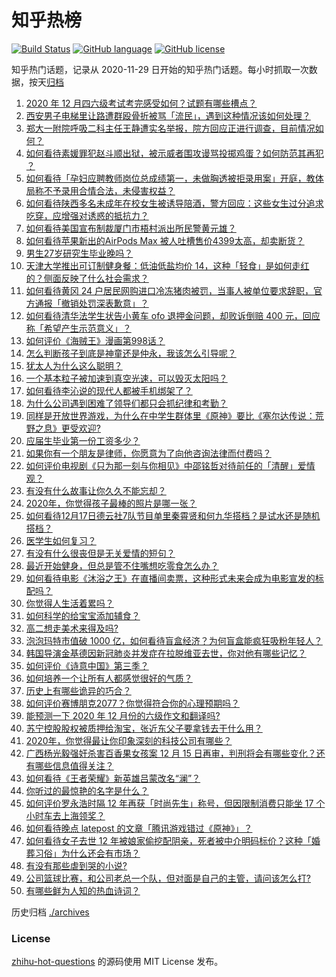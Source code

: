 # 知乎热榜
[![Build Status](https://github.com/ToWeLong/zhihu-hot-questions/workflows/CI/badge.svg)](https://github.com/ToWeLong/zhihu-hot-questions/actions)
[![GitHub language](https://img.shields.io/badge/language-golang-orange.svg)](https://golang.org/)
[![GitHub license](https://img.shields.io/github/license/ToWeLong/zhihu-hot-questions)](https://github.com/ToWeLong/zhihu-hot-questions/blob/main/LICENSE)

知乎热门话题，记录从 2020-11-29 日开始的知乎热门话题。每小时抓取一次数据，按天[归档](./archives)

<!-- BEGIN -->

1. [2020 年 12 月四六级考试考完感受如何？试题有哪些槽点？](https://www.zhihu.com/question/434463391)
1. [西安男子电梯里让路遭群殴骨折被骂「流民」，遇到这种情况该如何处理？](https://www.zhihu.com/question/434157259)
1. [郑大一附院呼吸二科主任王静遭实名举报，院方回应正进行调查，目前情况如何？](https://www.zhihu.com/question/434360025)
1. [如何看待素媛罪犯赵斗顺出狱，被示威者围攻谩骂投掷鸡蛋？如何防范其再犯 ？](https://www.zhihu.com/question/434463282)
1. [如何看待「孕妇应聘教师岗位总成绩第一，未做胸透被拒录用案」开庭，教体局称不予录用合情合法，未侵害权益？](https://www.zhihu.com/question/434376977)
1. [如何看待陕西多名未成年在校女生被诱导陪酒，警方回应：这些女生过分追求吃穿，应增强对诱惑的抵抗力？](https://www.zhihu.com/question/434326701)
1. [如何看待美国宣布制裁厦门市梧村派出所民警黄元雄？](https://www.zhihu.com/question/434376954)
1. [如何看待苹果新出的AirPods Max 被人吐槽售价4399太高，却卖断货？](https://www.zhihu.com/question/433995186)
1. [男生27岁研究生毕业晚吗？](https://www.zhihu.com/question/429101715)
1. [天津大学推出可订制健身餐：低油低盐均价 14，这种「轻食」是如何走红的？侧面反映了什么社会需求？](https://www.zhihu.com/question/434298211)
1. [如何看待黄冈 24 户居民网购进口冷冻猪肉被罚，当事人被单位要求辞职，官方通报「撤销处罚深表歉意」？](https://www.zhihu.com/question/434428147)
1. [如何看待清华法学生状告小黄车 ofo 退押金问题，却败诉倒赔 400 元，回应称「希望产生示范意义」？](https://www.zhihu.com/question/434207689)
1. [如何评价《海贼王》漫画第998话？](https://www.zhihu.com/question/433948956)
1. [怎么判断孩子到底是神童还是仲永，我该怎么引导呢？](https://www.zhihu.com/question/433909837)
1. [犹太人为什么这么聪明？](https://www.zhihu.com/question/19597316)
1. [一个基本粒子被加速到真空光速，可以毁灭太阳吗？](https://www.zhihu.com/question/429716223)
1. [如何看待李沁说的现代人都被手机绑架了？](https://www.zhihu.com/question/434357103)
1. [为什么公司遇到困难了领导们都只会抓纪律和考勤？](https://www.zhihu.com/question/432303634)
1. [同样是开放世界游戏，为什么在中学生群体里《原神》要比《塞尔达传说：荒野之息》更受欢迎?](https://www.zhihu.com/question/431797416)
1. [应届生毕业第一份工资多少？](https://www.zhihu.com/question/344657217)
1. [如果你有一个朋友是律师，你愿意为了向他咨询法律而付费吗？](https://www.zhihu.com/question/427198016)
1. [如何评价电视剧《只为那一刻与你相见》中邵铭哲对待前任的「清醒」爱情观？](https://www.zhihu.com/question/434402300)
1. [有没有什么故事让你久久不能忘却？](https://www.zhihu.com/question/432979473)
1. [2020年，你觉得孩子最棒的照片是哪一张？](https://www.zhihu.com/question/434419542)
1. [如何看待12月17日德云社7队节目单里秦霄贤和何九华搭档？是试水还是随机搭档？](https://www.zhihu.com/question/434318120)
1. [医学生如何复习？](https://www.zhihu.com/question/21630320)
1. [有没有什么很丧但是无关爱情的短句？](https://www.zhihu.com/question/406718094)
1. [最近开始健身，但总是管不住嘴想吃零食怎么办？](https://www.zhihu.com/question/434335127)
1. [如何看待电影《沐浴之王》在直播间卖票，这种形式未来会成为电影宣发的标配吗？](https://www.zhihu.com/question/434423289)
1. [你觉得人生活着累吗？](https://www.zhihu.com/question/432471502)
1. [如何科学的给宝宝添加辅食？](https://www.zhihu.com/question/38835891)
1. [高二想走美术来得及吗?](https://www.zhihu.com/question/429411862)
1. [泡泡玛特市值破 1000 亿，如何看待盲盒经济？为何盲盒能疯狂吸粉年轻人？](https://www.zhihu.com/question/434335059)
1. [韩国导演金基德因新冠肺炎并发症在拉脱维亚去世，你对他有哪些记忆？](https://www.zhihu.com/question/434388505)
1. [如何评价《诗意中国》第三季？](https://www.zhihu.com/question/434401668)
1. [如何培养一个让所有人都感觉很好的气质？](https://www.zhihu.com/question/428913737)
1. [历史上有哪些诡异的巧合？](https://www.zhihu.com/question/267529330)
1. [如何评价赛博朋克2077？你觉得符合你的心理预期吗？](https://www.zhihu.com/question/434130592)
1. [能预测一下 2020 年 12 月份的六级作文和翻译吗?](https://www.zhihu.com/question/429038018)
1. [苏宁控股股权被质押给淘宝，张近东父子要拿钱去干什么用？](https://www.zhihu.com/question/434284314)
1. [2020年，你觉得最让你印象深刻的科技公司有哪些？](https://www.zhihu.com/question/433899829)
1. [广西杨光毅强奸杀害百香果女孩案 12 月 15 日再审，判刑将会有哪些变化？还有哪些信息值得关注？](https://www.zhihu.com/question/434380426)
1. [如何看待《王者荣耀》新英雄吕蒙改名“澜”？](https://www.zhihu.com/question/428548999)
1. [你听过的最惊艳的名字是什么？](https://www.zhihu.com/question/265694919)
1. [如何评价罗永浩时隔 12 年再获「时尚先生」称号，但因限制消费只能坐 17 个小时车去上海领奖？](https://www.zhihu.com/question/434269020)
1. [如何看待晚点 latepost 的文章「腾讯游戏错过《原神》」？](https://www.zhihu.com/question/434329178)
1. [如何看待女子去世 12 年被娘家偷挖配阴亲，死者被中介明码标价？这种「婚葬习俗」为什么还会有市场？](https://www.zhihu.com/question/434301669)
1. [有没有那些虐到哭的小说?](https://www.zhihu.com/question/429189487)
1. [公司篮球比赛，和公司老总一个队，但对面是自己的主管，请问该怎么打?](https://www.zhihu.com/question/433598437)
1. [有哪些鲜为人知的热血诗词？](https://www.zhihu.com/question/277952629)

<!-- END -->

历史归档 [./archives](./archives)


### License
[zhihu-hot-questions](https://github.com/towelong/zhihu-hot-questions) 的源码使用 MIT License 发布。